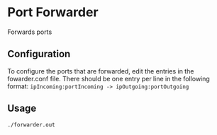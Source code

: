 # Port Forwarder

Forwards ports

## Configuration

To configure the ports that are forwarded, edit the entries in the fowarder.conf file.
There should be one entry per line in the following format: `ipIncoming:portIncoming -> ipOutgoing:portOutgoing`

## Usage

    ./forwarder.out